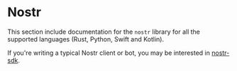 # Nostr

This section include documentation for the `nostr` library for all the supported languages (Rust, Python, Swift and Kotlin).

If you're writing a typical Nostr client or bot, you may be interested in [nostr-sdk](../nostr-sdk/01-index.md).